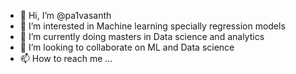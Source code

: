 - 👋 Hi, I’m @pa1vasanth
- 👀 I’m interested in Machine learning specially regression models
- 🌱 I’m currently doing masters in Data science and analytics
- 💞️ I’m looking to collaborate on ML and Data science
- 📫 How to reach me ...

<!---
pa1vasanth/pa1vasanth is a ✨ special ✨ repository because its `README.md` (this file) appears on your GitHub profile.
You can click the Preview link to take a look at your changes.
--->
